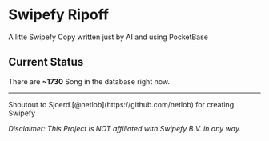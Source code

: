 # Swipefy Ripoff
A litte Swipefy Copy written just by AI and using PocketBase
## Current Status
There are __~1730__ Song in the database right now.
<hr>
<p>
Shoutout to Sjoerd [@netlob](https://github.com/netlob) for creating Swipefy
</p>
<p>
<em>Disclaimer: This Project is NOT affiliated with Swipefy B.V. in any way.<em>
<p>

